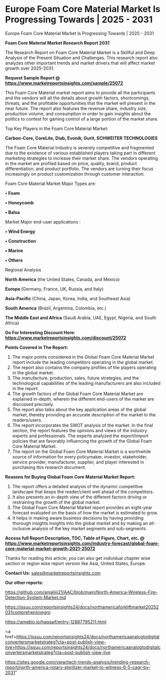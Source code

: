 # Europe Foam Core Material Market Is Progressing Towards | 2025 - 2031
 Europe Foam Core Material Market Is Progressing Towards | 2025 - 2031

<strong>Foam Core Material Market Research Report 2031</strong>

The Research Report on Foam Core Material Market is a Skillful and Deep Analysis of the Present Situation and Challenges. This research report also analyzes other important trends and market drivers that will affect market growth over 2025-2031.

<strong>Request Sample Report @ <a href=https://www.marketreportsinsights.com/sample/25072>https://www.marketreportsinsights.com/sample/25072</a></strong>

This Foam Core Material market report aims to provide all the participants and the vendors will all the details about growth factors, shortcomings, threats, and the profitable opportunities that the market will present in the near future. The report also features the revenue share, industry size, production volume, and consumption in order to gain insights about the politics to contest for gaining control of a large portion of the market share.

Top Key Players in the Foam Core Material Market:

<strong>Carbon-Core, CoreLite, Diab, Evonik, Gurit, SCHWEITER TECHNOLOGIES</strong>

The Foam Core Material Industry is severely competitive and fragmented due to the existence of various established players taking part in different marketing strategies to increase their market share. The vendors operating in the market are profiled based on price, quality, brand, product differentiation, and product portfolio. The vendors are turning their focus increasingly on product customization through customer interaction.

Foam Core Material Market Major Types are:

<strong>• Foam

• Honeycomb

• Balsa</strong>

Market Major end-user applications :

<strong>• Wind Energy

• Construction

• Marine

• Others</strong>

Regional Analysis

</u><strong><b>North America</b></strong> (the United States, Canada, and Mexico)

<strong><b>Europe </b></strong>(Germany, France, UK, Russia, and Italy)

<strong><b>Asia-Pacific</b></strong> (China, Japan, Korea, India, and Southeast Asia)

<strong><b>South America</b></strong> (Brazil, Argentina, Colombia, etc.)

<strong><b>The Middle East and Africa</b></strong> (Saudi Arabia, UAE, Egypt, Nigeria, and South Africa)

<strong>Go For Interesting Discount Here: <a href=https://www.marketreportsinsights.com/discount/25072>https://www.marketreportsinsights.com/discount/25072</a></strong>

<strong>Points Covered in The Report:</strong>
<ol>
  <li>The major points considered in the Global Foam Core Material Market report include the leading competitors operating in the global market.</li>
  <li>The report also contains the company profiles of the players operating in the global market.</li>
  <li>The manufacture, production, sales, future strategies, and the technological capabilities of the leading manufacturers are also included in the report.</li>
  <li>The growth factors of the Global Foam Core Material Market are explained in-depth, wherein the different end-users of the market are discussed precisely.</li>
  <li>The report also talks about the key application areas of the global market, thereby providing an accurate description of the market to the readers/users.</li>
  <li>The report incorporates the SWOT analysis of the market. In the final section, the report features the opinions and views of the industry experts and professionals. The experts analyzed the export/import policies that are favorably influencing the growth of the Global Foam Core Material Market.</li>
  <li>The report on the Global Foam Core Material Market is a worthwhile source of information for every policymaker, investor, stakeholder, service provider, manufacturer, supplier, and player interested in purchasing this research document.</li>
</ol>
<strong>Reasons for Buying Global Foam Core Material Market Report:</strong>

<ol>
  <li>The report offers a detailed analysis of the dynamic competitive landscape that keeps the reader/client well ahead of the competitors.</li>
  <li>It also presents an in-depth view of the different factors driving or restraining the growth of the global market.</li>
  <li>The Global Foam Core Material Market report provides an eight-year forecast evaluated on the basis of how the market is estimated to grow.</li>
  <li>It helps in making aware business decisions by having providing thorough insights insights into the global market and by making an all-inclusive analysis of the key market segments and sub-segments.</li>
</ol>
<strong>Access full Report Description, TOC, Table of Figure, Chart, etc. @ <a href=https://www.marketreportsinsights.com/industry-forecast/global-foam-core-material-market-growth-2021-25072>https://www.marketreportsinsights.com/industry-forecast/global-foam-core-material-market-growth-2021-25072</a></strong>


Thanks for reading this article; you can also get individual chapter wise section or region wise report version like Asia, United States, Europe.

<strong>Contact Us:</strong>
sales@marketreportsinsights.com

<strong>Our other reports:</strong>

<a href=https://github.com/anjaliiii21/AAC/blob/main/North-America-Wireless-Fire-Detection-System-Market.md>https://github.com/anjaliiii21/AAC/blob/main/North-America-Wireless-Fire-Detection-System-Market.md</a>

<a href=https://issuu.com/reportsinsights24/docs/northamericaforkliftmarket20252031comprehensivegro>https://issuu.com/reportsinsights24/docs/northamericaforkliftmarket20252031comprehensivegro</a>

<a href=https://ameblo.jp/haqsaif/entry-12887795211.html>https://ameblo.jp/haqsaif/entry-12887795211.html</a>

<a href=https://issuu.com/reportsinsights24/docs/northamericaanalogtodigitalconvertersmarketstrateg?cta=post-publish-view-live>https://issuu.com/reportsinsights24/docs/northamericaanalogtodigitalconvertersmarketstrateg?cta=post-publish-view-live</a>

<a href=https://sites.google.com/view/tech-trends-analysis/trending-research-report/north-america-rotary-sterilizer-market-to-witness-6-5-cagr-by-2031>https://sites.google.com/view/tech-trends-analysis/trending-research-report/north-america-rotary-sterilizer-market-to-witness-6-5-cagr-by-2031</a>"

